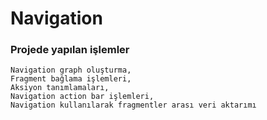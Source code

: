 # Navigation

### Projede yapılan işlemler

    Navigation graph oluşturma,
    Fragment bağlama işlemleri,
    Aksiyon tanımlamaları,
    Navigation action bar işlemleri,
    Navigation kullanılarak fragmentler arası veri aktarımı
    
